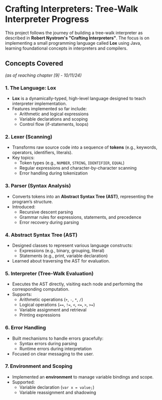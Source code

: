 # Crafting Interpreters: Tree-Walk Interpreter Progress

This project follows the journey of building a tree-walk interpreter as described in **Robert Nystrom's "Crafting Interpreters"**. The focus is on implementing a small programming language called **Lox** using Java, learning foundational concepts in interpreters and compilers.

## Concepts Covered 
_(as of reaching chapter [9] - 10/11/24)_

### 1. The Language: Lox
- **Lox** is a dynamically-typed, high-level language designed to teach interpreter implementation.
- Features implemented so far include:
  - Arithmetic and logical expressions
  - Variable declarations and scoping
  - Control flow (if-statements, loops)

### 2. Lexer (Scanning)
- Transforms raw source code into a sequence of **tokens** (e.g., keywords, operators, identifiers, literals).
- Key topics:
  - Token types (e.g., `NUMBER`, `STRING`, `IDENTIFIER`, `EQUAL`)
  - Regular expressions and character-by-character scanning
  - Error handling during tokenization

### 3. Parser (Syntax Analysis)
- Converts tokens into an **Abstract Syntax Tree (AST)**, representing the program’s structure.
- Introduced:
  - Recursive descent parsing
  - Grammar rules for expressions, statements, and precedence
  - Error recovery during parsing

### 4. Abstract Syntax Tree (AST)
- Designed classes to represent various language constructs:
  - Expressions (e.g., binary, grouping, literal)
  - Statements (e.g., print, variable declaration)
- Learned about traversing the AST for evaluation.

### 5. Interpreter (Tree-Walk Evaluation)
- Executes the AST directly, visiting each node and performing the corresponding computation.
- Supports:
  - Arithmetic operations (`+`, `-`, `*`, `/`)
  - Logical operations (`==`, `!=`, `<`, `<=`, `>`, `>=`)
  - Variable assignment and retrieval
  - Printing expressions

### 6. Error Handling
- Built mechanisms to handle errors gracefully:
  - Syntax errors during parsing
  - Runtime errors during interpretation
- Focused on clear messaging to the user.

### 7. Environment and Scoping
- Implemented an **environment** to manage variable bindings and scope.
- Supported:
  - Variable declaration (`var x = value;`)
  - Variable reassignment and shadowing
